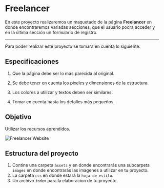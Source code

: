 # Freelancer

En este proyecto realizaremos un  maquetado de la página **Freelancer** en donde encontraremos variadas secciones, que el usuario podra acceder y en la última sección un formulario de registro.
***

Para poder realizar este proyecto se tomara en cuenta lo siguiente.

## Especificaciones

1. Que la página debe ser lo más parecida al original.

2. Se debe tener en cuenta los pixeles y dimensiones de la estructura.

3. Los colores a utilizar y textos deben ser similares.

4. Tomar en cuenta hasta los detalles más pequeños.   

## Objetivo

Utilizar los recursos aprendidos.


![Freelancer Website](docs/fullpage.png)

## Estructura del proyecto
1. Contine una carpeta `àssets` y en donde encontrarás una subcarpeta `images` en donde encontrarás las imagenes a utilizar en tu proyecto.
2. La carpeta `css` en donde estará la `hoja de estilo`.
3. Un archivo `index` para la elaboracion de tu proyecto.









